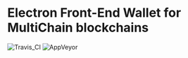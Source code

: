 # Electron Front-End Wallet for MultiChain blockchains

![Travis_CI](https://travis-ci.org/unibitlabs/electron-multichain-framework.svg?branch=master)
![AppVeyor](https://ci.appveyor.com/api/projects/status/c0ktjf99cqm19f3m/branch/master?svg=true)
